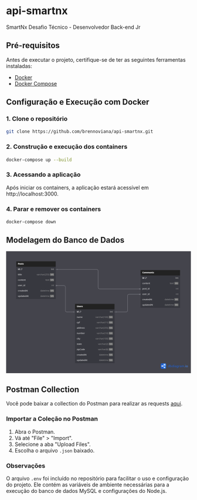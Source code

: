 # api-smartnx

SmartNx Desafio Técnico - Desenvolvedor Back-end Jr

## Pré-requisitos

Antes de executar o projeto, certifique-se de ter as seguintes ferramentas instaladas:

- [Docker](https://www.docker.com/get-started)
- [Docker Compose](https://docs.docker.com/compose/install/)

## Configuração e Execução com Docker

### 1. Clone o repositório

```bash
git clone https://github.com/brennoviana/api-smartnx.git
```

### 2. Construção e execução dos containers

```bash
docker-compose up --build
```

### 3. Acessando a aplicação

Após iniciar os containers, a aplicação estará acessível em http://localhost:3000.

### 4. Parar e remover os containers

```bash
docker-compose down
```

## Modelagem do Banco de Dados

[![Diagrama ERD](./docs/erd.png)](https://dbdiagram.io/d/66bf97728b4bb5230e533493)

## Postman Collection

Você pode baixar a collection do Postman para realizar as requests [aqui](collection.json).

### Importar a Coleção no Postman

1. Abra o Postman.
2. Vá até "File" > "Import".
3. Selecione a aba "Upload Files".
4. Escolha o arquivo `.json` baixado.

### Observações

O arquivo `.env` foi incluído no repositório para facilitar o uso e configuração do projeto. Ele contém as variáveis de ambiente necessárias para a execução do banco de dados MySQL e configurações do Node.js.
